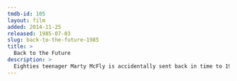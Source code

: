 ```yaml
---
tmdb-id: 105
layout: film
added: 2014-11-25
released: 1985-07-03
slug: back-to-the-future-1985
title: >
  Back to the Future
description: >
  Eighties teenager Marty McFly is accidentally sent back in time to 1955, inadvertently disrupting his parents' first meeting and attracting his mother's romantic interest. Marty must repair the damage to history by rekindling his parents' romance and - with the help of his eccentric inventor friend Doc Brown - return to 1985.
---
```

